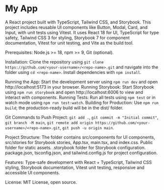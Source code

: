 # My App

A React project built with TypeScript, Tailwind CSS, and Storybook. This project includes reusable UI components like Button, Modal, Card, and Input, with unit tests using Vitest. It uses React 18 for UI, TypeScript for type safety, Tailwind CSS 3 for styling, Storybook 7 for component documentation, Vitest for unit testing, and Vite as the build tool.

Prerequisites: Node.js >= 18, npm >= 9, Git (optional).

Installation: Clone the repository using `git clone https://github.com/<your-username>/<repo-name>.git` and navigate into the folder using `cd <repo-name>`. Install dependencies with `npm install`.

Running the App: Start the development server using `npm run dev` and open http://localhost:5173 in your browser. Running Storybook: Start Storybook using `npm run storybook` and open http://localhost:6006 to view and interact with components. Running Tests: Run all tests using `npm test` or in watch mode using `npm run test:watch`. Building for Production: Use `npm run build`; the production-ready build will be in the dist/ folder.

Git Commands to Push Project: `git add .`, `git commit -m "Initial commit"`, `git branch -M main`, `git remote add origin https://github.com/<your-username>/<repo-name>.git`, `git push -u origin main`.

Project Structure: The folder contains src/components for UI components, src/stories for Storybook stories, App.tsx, main.tsx, and index.css. Public folder for static assets. .storybook folder for Storybook configuration. package.json, tsconfig.json, and tailwind.config.js for project configuration.

Features: Type-safe development with React + TypeScript, Tailwind CSS styling, Storybook documentation, Vitest unit testing, responsive and accessible UI components.

License: MIT License, open source.
